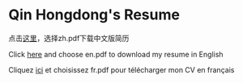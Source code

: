 # Qin Hongdong's Resume
点击[这里](https://github.com/HongdongTheNoob/Resume/releases)，选择zh.pdf下载中文版简历

Click [here](https://github.com/HongdongTheNoob/Resume/releases) and choose en.pdf to download my resume in English

Cliquez [ici](https://github.com/HongdongTheNoob/Resume/releases) et choisissez fr.pdf pour télécharger mon CV en français
